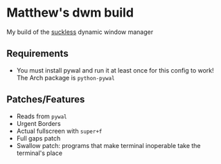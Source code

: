 # Matthew's dwm build
My build of the [suckless](https://dwm.suckless.org) dynamic window manager

## Requirements
* You must install pywal and run it at least once for this config to work! The Arch package is `python-pywal`

## Patches/Features
* Reads from `pywal`
* Urgent Borders
* Actual fullscreen with `super+f`
* Full gaps patch
* Swallow patch: programs that make terminal inoperable take the terminal's place
